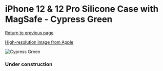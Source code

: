 # iPhone 12 & 12 Pro Silicone Case with MagSafe - Cypress Green

[Return to previous page](/iphone_12)

[High-resolution image from Apple](https://store.storeimages.cdn-apple.com/8756/as-images.apple.com/is/MHL33?wid=4500&hei=4500&fmt=png)

<div style="width: 384px"><img src="/everyphone/MHL33.png" alt="Cypress Green"></div>

### Under construction
